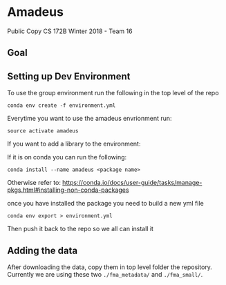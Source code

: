 # Amadeus
Public Copy
CS 172B Winter 2018 - Team 16

## Goal


## Setting up Dev Environment

To use the group environment run the following in the top level of the repo

	conda env create -f environment.yml


Everytime you want to use the amadeus envrionment run:

	source activate amadeus

If you want to add a library to the environment:

If it is on conda you can run the following:
	
	conda install --name amadeus <package name>

Otherwise refer to: https://conda.io/docs/user-guide/tasks/manage-pkgs.html#installing-non-conda-packages

once you have installed the package you need to build a new yml file

	conda env export > environment.yml

Then push it back to the repo so we all can install it

## Adding the data

After downloading the data, copy them in top level folder the repository. Currently we are using these two `./fma_metadata/` and `./fma_small/`.

